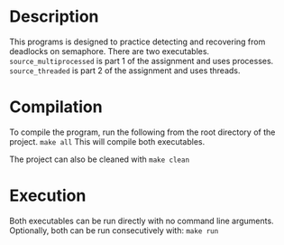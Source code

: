 # Description
This programs is designed to practice detecting and recovering from deadlocks on semaphore. There are two executables. `source_multiprocessed` is part 1 of the assignment and uses processes. `source_threaded` is part 2 of the assignment and uses threads.


# Compilation
To compile the program, run the following from the root directory of the project. `make all`
This will compile both executables.

The project can also be cleaned with `make clean`

# Execution
Both executables can be run directly with no command line arguments. Optionally, both can be run consecutively with: `make run`
